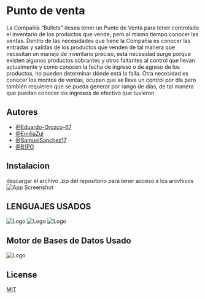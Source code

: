 # Punto de venta

La Compañía “Bullets”  desea tener un Punto de Venta para tener controlado el inventario de los productos que vende, pero  al mismo tiempo conocer las ventas.
Dentro  de las necesidades que tiene la Compañía es conocer las entradas y salidas de los productos que venden de tal manera que necesitan un manejo de inventario preciso, esta necesidad surge porque existen algunos productos sobrantes y otros faltantes al control que llevan actualmente y como conocen la fecha de ingreso o de egreso de los productos, no pueden determinar dónde está la falla. 
Otra necesidad es conocer los montos de ventas, ocupan que se lleve un control por día pero también requieren que se pueda generar por rango de días, de tal manera que puedan conocer los ingresos de efectivo que tuvieron.


## Autores

- [@Eduardo-Orozco-67](https://github.com/Eduardo-Orozco-67)
- [@EmiliaZul](https://github.com/EmiliaZul)
- [@SamuelSanchez17](https://github.com/SamuelSanchez17)
- [@B1PO](https://github.com/B1PO1)


## Instalacion

descargar el archivo .zip del repositorio para tener acceso a los arcvhivos
![App Screenshot](https://br.atsit.in/es/wp-content/uploads/2021/06/como-descargar-archivos-y-ver-codigo-desde-github-9.png)

## LENGUAJES USADOS

![Logo](https://1000marcas.net/wp-content/uploads/2020/11/Java-logo.png)
![Logo](https://blog.desafiolatam.com/wp-content/uploads/2018/05/sql-logo.png)
![Logo](https://www.hatthieves.es/wp-content/uploads/2019/09/16-420x300.png)

## Motor de Bases de Datos Usado

![Logo](https://cdn.icon-icons.com/icons2/2415/PNG/512/postgresql_original_wordmark_logo_icon_146392.png)
## License

[MIT](https://choosealicense.com/licenses/mit/)

